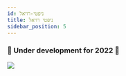 ```yaml
---
id: ניפטי-רויאל
title: ניפטי רויאל
sidebar_position: 5
---
```


### 🚧 Under development for 2022 🚧

![](/img/niftyroyale_v01.png)
